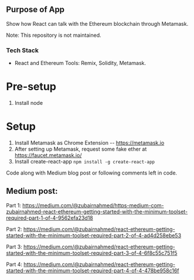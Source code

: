 ## Purpose of App

Show how React can talk with the Ethereum blockchain through Metamask.

Note: This repository is not maintained.

### Tech Stack
- React and Ethereum Tools: Remix, Solidity, Metamask.

# Pre-setup

1) Install node

# Setup

1) Install Metamask as Chrome Extension -- https://metamask.io
2) After setting up Metamask, request some fake ether at https://faucet.metamask.io/
3) Install create-react-app ``` npm install -g create-react-app ```

Code along with Medium blog post or following comments left in code.

## Medium post:

Part 1: https://medium.com/@zubairnahmed/https-medium-com-zubairnahmed-react-ethereum-getting-started-with-the-minimum-toolset-required-part-1-of-4-9562efa23d18

Part 2: https://medium.com/@zubairnahmed/react-ethereum-getting-started-with-the-minimum-toolset-required-part-2-of-4-ad4d258ebe53

Part 3: https://medium.com/@zubairnahmed/react-ethereum-getting-started-with-the-minimum-toolset-required-part-3-of-4-6f8c55c751f5

Part 4: https://medium.com/@zubairnahmed/react-ethereum-getting-started-with-the-minimum-toolset-required-part-4-of-4-478be958c16f

